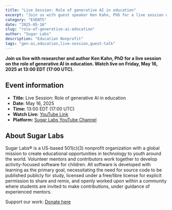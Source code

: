 ```yaml
---
title: "Live Session: Role of generative AI in education"
excerpt: "Join us with guest speaker Ken Kahn, PhD for a live session on the role of generative AI in education"
category: "EVENTS"
date: "2025-05-16"
slug: "role-of-generative-ai-education"
author: "Sugar Labs"
description: "Education Nonprofit"
tags: "gen-ai,education,live-session,guest-talk"
---
```

<!-- markdownlint-disable -->

**Join us live with researcher and author Ken Kahn, PhD for a live session on the role of generative AI in education. Watch live on Friday, May 16, 2025 at 13:00 EDT (17:00 UTC).**

## Event information

- **Title:** Live Session: Role of generative AI in education
- **Date:** May 16, 2025
- **Time:** 13:00 EDT (17:00 UTC)  
- **Watch Live:** [YouTube Link](https://www.youtube.com/watch?v=nn1jeQgKTOA)  
- **Platform:** [Sugar Labs YouTube Channel](https://www.youtube.com/@SugarlabsOrg-EN/streams)

## About Sugar Labs

Sugar Labs® is a US-based 501(c)(3) nonprofit organization with a global mission to create educational opportunities in technology to youth around the world. Volunteer mentors and contributors work together to develop activity-focused software for children. All software is developed with learning as the primary goal, necessitating the need for source code to be published publicly for study, licensed under a free/libre license for explicit permission to share and remix, and openly worked upon within a community where students are invited to make contributions, under guidance of experienced mentors.

Support our work: [Donate here](https://www.sugarlabs.org/donate/)
